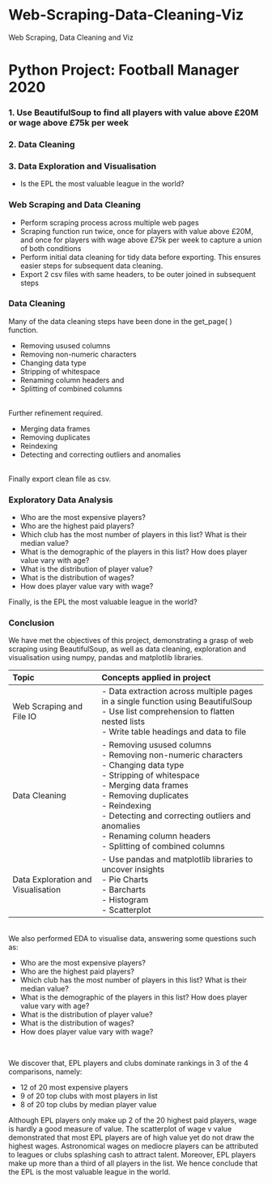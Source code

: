# Web-Scraping-Data-Cleaning-Viz
Web Scraping, Data Cleaning and Viz

# Python Project: Football Manager 2020
### 1. Use BeautifulSoup to find all players with value above £20M or wage above £75k per week
### 2. Data Cleaning 
### 3. Data Exploration and Visualisation
* Is the EPL the most valuable league in the world? 

### Web Scraping and Data Cleaning
* Perform scraping process across multiple web pages 
* Scraping function run twice, once for players with value above £20M, and once for players with wage above £75k per week to capture a union of both conditions 
* Perform initial data cleaning for tidy data before exporting. This ensures easier steps for subsequent data cleaning.  
* Export 2 csv files with same headers, to be outer joined in subsequent steps

### Data Cleaning

Many of the data cleaning steps have been done in the get_page( ) function.
* Removing usused columns 
* Removing non-numeric characters 
* Changing data type 
* Stripping of whitespace 
* Renaming column headers and 
* Splitting of combined columns 
<br><br>

Further refinement required. 
* Merging data frames
* Removing duplicates 
* Reindexing 
* Detecting and correcting outliers and anomalies 
<br><br>

Finally export clean file as csv. 

### Exploratory Data Analysis
* Who are the most expensive players? 
* Who are the highest paid players?
* Which club has the most number of players in this list? What is their median value?
* What is the demographic of the players in this list? How does player value vary with age? 
* What is the distribution of player value? 
* What is the distribution of wages? 
* How does player value vary with wage? 

Finally, is the EPL the most valuable league in the world?

### Conclusion
We have met the objectives of this project, demonstrating a grasp of web scraping using BeautifulSoup, as well as data cleaning, exploration and visualisation using numpy, pandas and matplotlib libraries. 
<br>

| Topic | Concepts applied in project |
| :-------- | :----------- |
| Web Scraping and File IO | - Data extraction across multiple pages in a single function using BeautifulSoup<br>- Use list comprehension to flatten nested lists<br>- Write table headings and data to file |
| Data Cleaning | - Removing usused columns<br>- Removing non-numeric characters<br>- Changing data type<br>- Stripping of whitespace<br>- Merging data frames<br>- Removing duplicates<br>- Reindexing<br>- Detecting and correcting outliers and anomalies<br>- Renaming column headers<br>- Splitting of combined columns |
| Data Exploration and Visualisation | - Use pandas and matplotlib libraries to uncover insights<br>- Pie Charts<br>- Barcharts<br>- Histogram<br>- Scatterplot| 

<br>
We also performed EDA to visualise data, answering some questions such as:  

* Who are the most expensive players? 
* Who are the highest paid players?
* Which club has the most number of players in this list? What is their median value?
* What is the demographic of the players in this list? How does player value vary with age? 
* What is the distribution of player value? 
* What is the distribution of wages? 
* How does player value vary with wage? 
<br>

We discover that, EPL players and clubs dominate rankings in 3 of the 4 comparisons, namely: 
* 12 of 20 most expensive players 
* 9 of 20 top clubs with most players in list
* 8 of 20 top clubs by median player value

Although EPL players only make up 2 of the 20 highest paid players, wage is hardly a good measure of value. The scatterplot of wage v value demonstrated that most EPL players are of high value yet do not draw the highest wages. Astronomical wages on mediocre players can be attributed to leagues or clubs splashing cash to attract talent. Moreover, EPL players make up more than a third of all players in the list. We hence conclude that the EPL is the most valuable league in the world. 
<br>
